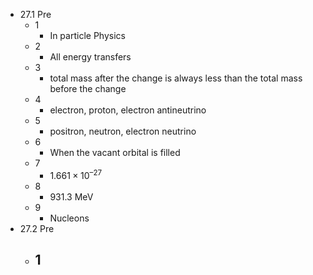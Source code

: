 - 27.1 Pre
	- 1
		- In particle Physics
	- 2
		- All energy transfers
	- 3
		- total mass after the change is always less than the total mass before the change
	- 4
		- electron, proton, electron antineutrino
	- 5
		- positron, neutron, electron neutrino
	- 6
		- When the vacant orbital is filled
	- 7
		- $1.661 × 10^{–27}$
	- 8
		- 931.3 MeV
	- 9
		- Nucleons
- 27.2 Pre
	- 1
		- 